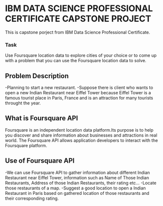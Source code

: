 # IBM DATA SCIENCE PROFESSIONAL CERTIFICATE CAPSTONE PROJECT

This is capstone porject from IBM Data Science Professional Certificate.

### Task
Use Foursquare location data to explore cities of your choice or to come up with a problem that you can use the Foursquare location data to solve.

## Problem Description
-Planning to start a new restaurant.
-Suppose there is client who wants to open a new Indian Restaurant near Eiffel Tower because Eiffel Tower is a famous tourist place in Paris, France and is an attraction for many tourists throught the year.

## What is Foursquare API
Foursquare is an independent location data platform.Its purpose is to help you discover and share information about businesses and attractions in real world.
The Foursquare API allows application developers to interact with the Foursquare platform.

## Use of Foursquare API
-We can use Foursquare API to gather information about different Indian Restaurant near Eiffel Tower, information such as Name of Those Indian Restaurants, Address of those Indian Restaurants, their rating etc...
-Locate those restaurants of a map.
-Suggest a good location to open a Indian Restaurant in Paris based on gathered location of those restaurants and their corresponding rating.
